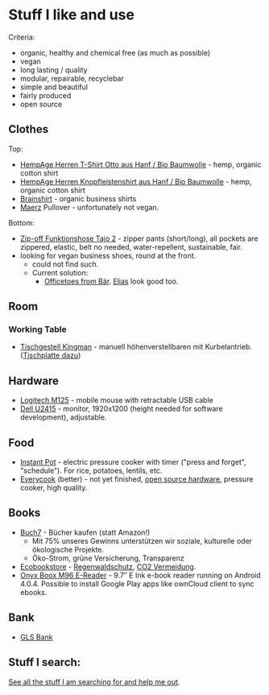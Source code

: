 # Stuff I like and use

Criteria:
* organic, healthy and chemical free (as much as possible)
* vegan
* long lasting / quality
* modular, repairable, recyclebar
* simple and beautiful
* fairly produced
* open source

## Clothes

Top:

* [HempAge Herren T-Shirt Otto aus Hanf / Bio Baumwolle](http://www.biotextilien-allgaeu.de/HempAge+herren+T-Shirt+Otto+Hanf+Bio+Baumwolle.htm) - hemp, organic cotton shirt
* [HempAge Herren Knopfleistenshirt aus Hanf / Bio Baumwolle](http://www.biotextilien-allgaeu.de/HempAge+Herren+Knopfleistenshirt+Hanf+Bio+Baumwolle,i2.htm) - hemp, organic cotton shirt
* [Brainshirt](http://www.brainshirt.eu/) - organic business shirts
* [Maerz](https://www.maerz.de) Pullover - unfortunately not vegan.

Bottom:

* [Zip-off Funktionshose Tajo 2](http://www.maier-sports.com/de/produkte/herren/katalog/hosen/zip-funktionshose-tajo-2/) - zipper pants (short/long), all pockets are zippered, elastic, belt no needed, water-repellent, sustainable, fair.
* looking for vegan business shoes, round at the front.
   * could not find such.
   * Current solution:
      * [Officetoes from Bär](http://www.baer-schuhe.de/officetoes-1616). [Elias](http://www.baer-schuhe.de/elias-1590) look good too.

## Room

### Working Table

* [Tischgestell Kingman](http://www.ergobasis.de/marken/ergobasis/tischgestelle/2542/tischgestell-kingman) - manuell höhenverstellbaren mit Kurbelantrieb. ([Tischplatte dazu](http://www.ergobasis.de/bueromoebel-und-zubehoer/tischplatten/eckige-tischplatten/120-x-80-cm/374/tischplatte-120-x-80-cm))

## Hardware

* [Logitech M125](http://support.logitech.com/en/product/mouse-m125) - mobile mouse with retractable USB cable
* [Dell U2415](http://accessories.ap.dell.com/sna/productdetail.aspx?c=hk&cs=hkdhs1&l=en&s=dhs&sku=391-BBUW&redirect=1) -  monitor, 1920x1200 (height needed for software development), adjustable.

## Food

* [Instant Pot](http://instantpot.com/) - electric pressure cooker with timer ("press and forget", "schedule"). For rice, potatoes, lentils, etc.
* [Everycook](http://everycook.org/) (better) - not yet finished, [open source hardware](https://twitter.com/nikolayhg/status/635509922109759489), pressure cooker, high quality.

## Books

* [Buch7](https://www.buch7.de) - Bücher kaufen (statt Amazon!)
    * Mit 75% unseres Gewinns unterstützen wir soziale, kulturelle oder ökologische Projekte.
    * Öko-Strom, grüne Versicherung, Transparenz
* [Ecobookstore](https://www.ecobookstore.de) - [Regenwaldschutz](https://www.ecobookstore.de/shop/action/mymagazine/63449/unterstuetzung_regenwaldschutz.html?aUrl=90008524), [CO2 Vermeidung](https://www.ecobookstore.de/shop/action/mymagazine/92562/co2_vermeidung.html?aUrl=90008524).
* [Onyx Boox M96 E-Reader](https://onyx-boox.com/shop/onyx-boox-m96-universe-97-inch-e-ink-pearl-display-e-book-reader-google-play-ivona-text-speech-bluetooth-4-0-low-energy-powered-android-4-0-4/) - 9.7″ E Ink e-book reader running on Android 4.0.4. Possible to install Google Play apps like ownCloud client to sync ebooks.

## Bank

* [GLS Bank](https://www.gls.de)

## Stuff I search:
[See all the stuff I am searching for and help me out](https://github.com/nikolaygit/stuff/labels/searching).
